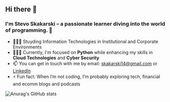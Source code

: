 ## Hi there 👋

### I'm Stevo Skakarski – a passionate learner diving into the world of programming. 🌱  
  
- 👩🏻‍🎓 Stuyding Information Technologies in Institutional and Corporate Environments
- 👩🏻‍💻 Currently, I'm focused on **Python** while enhancing my skills in **Cloud Technologies** and **Cyber Security**
- 📫 You can get in touch with me by email: skakarski14@gmail.com or [LinkedIn](https://www.linkedin.com/in/stevo-skakarski-936913211/)
- ⚡ Fun fact: When I’m not coding, I’m probably exploring tech, financial and ecomm blogs and podcasts

![Anurag's GitHub stats](https://github-readme-stats.vercel.app/api?username=stevx14&theme=vision-friendly-dark&show_icons=true)
